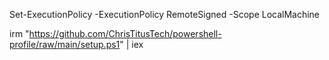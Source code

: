 Set-ExecutionPolicy -ExecutionPolicy RemoteSigned -Scope LocalMachine

irm "https://github.com/ChrisTitusTech/powershell-profile/raw/main/setup.ps1" | iex